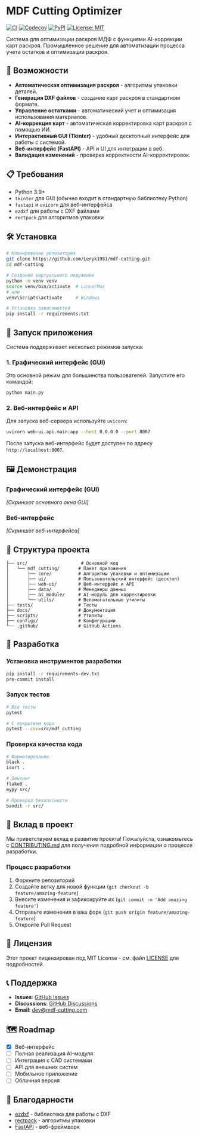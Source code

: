 # MDF Cutting Optimizer

[![CI](https://github.com/Leryk1981/mdf-cutting/workflows/CI/badge.svg)](https://github.com/Leryk1981/mdf-cutting/actions)
[![Codecov](https://codecov.io/gh/Leryk1981/mdf-cutting/branch/main/graph/badge.svg)](https://codecov.io/gh/Leryk1981/mdf-cutting)
[![PyPI](https://img.shields.io/pypi/v/mdf-cutting-optimizer.svg)](https://pypi.org/project/mdf-cutting-optimizer/)
[![License: MIT](https://img.shields.io/badge/License-MIT-yellow.svg)](https://opensource.org/licenses/MIT)

Система для оптимизации раскроя МДФ с функциями AI-коррекции карт раскроя. Промышленное решение для автоматизации процесса учета остатков и оптимизации раскроя.

## 🚀 Возможности

- **Автоматическая оптимизация раскроя** - алгоритмы упаковки деталей.
- **Генерация DXF файлов** - создание карт раскроя в стандартном формате.
- **Управление остатками** - автоматический учет и оптимизация использования материалов.
- **AI-коррекция карт** - автоматическая корректировка карт раскроя с помощью ИИ.
- **Интерактивный GUI (Tkinter)** - удобный десктопный интерфейс для работы с системой.
- **Веб-интерфейс (FastAPI)** - API и UI для интеграции в веб.
- **Валидация изменений** - проверка корректности AI-корректировок.

## 📋 Требования

- Python 3.9+
- `tkinter` для GUI (обычно входит в стандартную библиотеку Python)
- `fastapi` и `uvicorn` для веб-интерфейса
- `ezdxf` для работы с DXF файлами
- `rectpack` для алгоритмов упаковки

## 🛠️ Установка

```bash
# Клонирование репозитория
git clone https://github.com/Leryk1981/mdf-cutting.git
cd mdf-cutting

# Создание виртуального окружения
python -m venv venv
source venv/bin/activate  # Linux/Mac
# или
venv\Scripts\activate     # Windows

# Установка зависимостей
pip install -r requirements.txt
```

## 🚀 Запуск приложения

Система поддерживает несколько режимов запуска:

### 1. Графический интерфейс (GUI)

Это основной режим для большинства пользователей. Запустите его командой:

```bash
python main.py
```

### 2. Веб-интерфейс и API

Для запуска веб-сервера используйте `uvicorn`:

```bash
uvicorn web-ui.api.main:app --host 0.0.0.0 --port 8007
```

После запуска веб-интерфейс будет доступен по адресу `http://localhost:8007`.

## 🖼️ Демонстрация

### Графический интерфейс (GUI)

*[Скриншот основного окна GUI]*

### Веб-интерфейс

*[Скриншот веб-интерфейса]*

## 📁 Структура проекта

```
├── src/                    # Основной код
│   └── mdf_cutting/       # Пакет приложения
│       ├── core/          # Алгоритмы упаковки и оптимизации
│       ├── ui/            # Пользовательский интерфейс (десктоп)
│       ├── web-ui/        # Веб-интерфейс и API
│       ├── data/          # Менеджеры данных
│       ├── ai_module/     # AI-модуль для корректировки
│       └── utils/         # Вспомогательные утилиты
├── tests/                 # Тесты
├── docs/                  # Документация
├── scripts/               # Утилиты
├── configs/               # Конфигурации
└── .github/               # GitHub Actions
```

## 🧪 Разработка

### Установка инструментов разработки

```bash
pip install -r requirements-dev.txt
pre-commit install
```

### Запуск тестов

```bash
# Все тесты
pytest

# С покрытием кода
pytest --cov=src/mdf_cutting
```

### Проверка качества кода

```bash
# Форматирование
black .
isort .

# Линтинг
flake8 .
mypy src/

# Проверка безопасности
bandit -r src/
```

## 🤝 Вклад в проект

Мы приветствуем вклад в развитие проекта! Пожалуйста, ознакомьтесь с [CONTRIBUTING.md](CONTRIBUTING.md) для получения подробной информации о процессе разработки.

### Процесс разработки

1. Форкните репозиторий
2. Создайте ветку для новой функции (`git checkout -b feature/amazing-feature`)
3. Внесите изменения и зафиксируйте их (`git commit -m 'Add amazing feature'`)
4. Отправьте изменения в ваш форк (`git push origin feature/amazing-feature`)
5. Откройте Pull Request

## 📝 Лицензия

Этот проект лицензирован под MIT License - см. файл [LICENSE](LICENSE) для подробностей.

## 📞 Поддержка

- **Issues**: [GitHub Issues](https://github.com/Leryk1981/mdf-cutting/issues)
- **Discussions**: [GitHub Discussions](https://github.com/Leryk1981/mdf-cutting/discussions)
- **Email**: dev@mdf-cutting.com

## 🗺️ Roadmap

- [x] Веб-интерфейс
- [ ] Полная реализация AI-модуля
- [ ] Интеграция с CAD системами
- [ ] API для внешних систем
- [ ] Мобильное приложение
- [ ] Облачная версия

## 🙏 Благодарности

- [ezdxf](https://github.com/mozman/ezdxf) - библиотека для работы с DXF
- [rectpack](https://github.com/secnot/rectpack) - алгоритмы упаковки
- [FastAPI](https://fastapi.tiangolo.com/) - веб-фреймворк